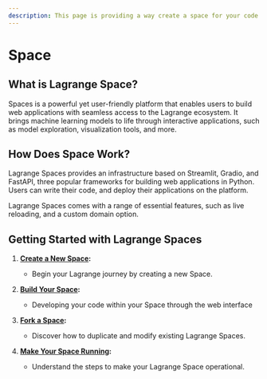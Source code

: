 ```yaml
---
description: This page is providing a way create a space for your code.
---
```


# Space

## What is Lagrange Space? <a href="#4067" id="4067"></a>

Spaces is a powerful yet user-friendly platform that enables users to build web applications with seamless access to the Lagrange ecosystem. It brings machine learning models to life through interactive applications, such as model exploration, visualization tools, and more.



## How Does Space Work? <a href="#7bd6" id="7bd6"></a>

Lagrange Spaces provides an infrastructure based on Streamlit, Gradio, and FastAPI, three popular frameworks for building web applications in Python. Users can write their code, and deploy their applications on the platform.&#x20;

Lagrange Spaces comes with a range of essential features, such as live reloading, and a custom domain option.



## Getting Started with Lagrange Spaces <a href="#aab8" id="aab8"></a>

1.  [**Create a New Space**](create-space/)**:**

    * Begin your Lagrange journey by creating a new Space.&#x20;


2.  [**Build Your Space**](build-space/)**:**

    * Developing your code within your Space through the web interface


3.  [**Fork a Space**](fork-space.md)**:**

    * Discover how to duplicate and modify existing Lagrange Spaces.


4. [**Make Your Space Running**](run-space.md)**:**
   * Understand the steps to make your Lagrange Space operational.

